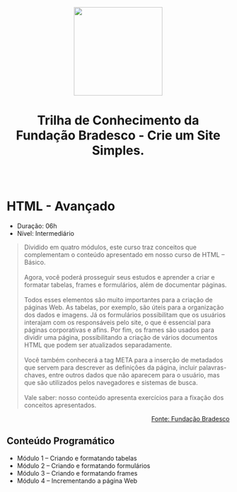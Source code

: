 <p align="Center"><img height=200px src="https://github.com/BR-Darkness/Fundacao_Bradesco_-_Trilha_de_Conhecimento_-_Crie_um_Site_Simples/blob/main/Imagens/escola_virtual_horizontal_full.svg"></p>

<h1 align="Center">Trilha de Conhecimento da Fundação Bradesco - Crie um Site Simples.</h1>

<br><br>

# HTML - Avançado

- Duração: 06h 
- Nível: Intermediário

> Dividido em quatro módulos, este curso traz conceitos que complementam o conteúdo apresentado em nosso curso de HTML – Básico. 
<br><br>
Agora, você poderá prosseguir seus estudos e aprender a criar e formatar tabelas, frames e formulários, além de documentar páginas. 
<br><br>
Todos esses elementos são muito importantes para a criação de páginas Web. As tabelas, por exemplo, são úteis para a organização dos dados e imagens. Já os formulários possibilitam que os usuários interajam com os responsáveis pelo site, o que é essencial para páginas corporativas e afins. Por fim, os frames são usados para dividir uma página, possibilitando a criação de vários documentos HTML que podem ser atualizados separadamente. 
<br><br>
Você também conhecerá a tag META para a inserção de metadados que servem para descrever as definições da página, incluir palavras-chaves, entre outros dados que não aparecem para o usuário, mas que são utilizados pelos navegadores e sistemas de busca.
<br><br>
Vale saber: nosso conteúdo apresenta exercícios para a fixação dos conceitos apresentados.

<p align="right"><a href="https://www.ev.org.br/cursos/html-avancado">Fonte: Fundação Bradesco</a></p>

## Conteúdo Programático

- Módulo 1 – Criando e formatando tabelas
- Módulo 2 – Criando e formatando formulários
- Módulo 3 – Criando e formatando frames
- Módulo 4 – Incrementando a página Web
